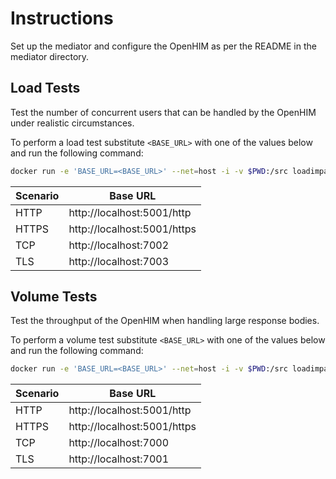 # Instructions

Set up the mediator and configure the OpenHIM as per the README in the mediator
directory.

## Load Tests

Test the number of concurrent users that can be handled by the OpenHIM under
realistic circumstances.

To perform a load test substitute `<BASE_URL>` with one of the values below and
run the following command:

```bash
docker run -e 'BASE_URL=<BASE_URL>' --net=host -i -v $PWD:/src loadimpact/k6 run /src/load.js
```

| Scenario | Base URL                    |
| -------- | --------------------------- |
| HTTP     | http://localhost:5001/http  |
| HTTPS    | http://localhost:5001/https |
| TCP      | http://localhost:7002       |
| TLS      | http://localhost:7003       |

## Volume Tests

Test the throughput of the OpenHIM when handling large response bodies.

To perform a volume test substitute `<BASE_URL>` with one of the values below
and run the following command:

```bash
docker run -e 'BASE_URL=<BASE_URL>' --net=host -i -v $PWD:/src loadimpact/k6 run /src/volume.js
```

| Scenario | Base URL                    |
| -------- | --------------------------- |
| HTTP     | http://localhost:5001/http  |
| HTTPS    | http://localhost:5001/https |
| TCP      | http://localhost:7000       |
| TLS      | http://localhost:7001       |
